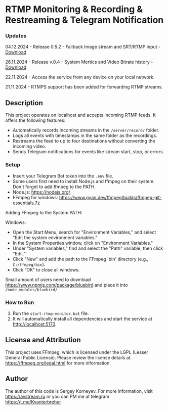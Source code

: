 # RTMP Monitoring & Recording & Restreaming & Telegram Notification

### Updates
04.12.2024 - Release 0.5.2 - Fallback Image stream and SRT/RTMP input - [Download](https://github.com/AVStreamAI/avstream_rtmp_monitoring_recording_restreaming_tg/releases/tag/release-0.5.2)

26.11.2024 - Release v.0.4 - System Mertics and Video Bitrate history - [Download](https://github.com/AVStreamAI/avstream_rtmp_monitoring_recording_restreaming_tg/releases/tag/release-0.4)

22.11.2024 - Access the service from any device on your local network.

21.11.2024 - RTMPS support has been added for forwarding RTMP streams.

## Description

This project operates on localhost and accepts incoming RTMP feeds. It offers the following features:  
- Automatically records incoming streams in the `/server/record/` folder.  
- Logs all events with timestamps in the same folder as the recordings.  
- Restreams the feed to up to four destinations without converting the incoming video.  
- Sends Telegram notifications for events like stream start, stop, or errors.  

### Setup  
- Insert your Telegram Bot token into the `.env` file.
- Some users first need to install Node.js and ffmpeg on their system. Don't forget to add ffmpeg to the PATH.
- Node.js: https://nodejs.org/
- FFmpeg for windows: https://www.gyan.dev/ffmpeg/builds/ffmpeg-git-essentials.7z

Adding FFmpeg to the System PATH:

Windows:

- Open the Start Menu, search for "Environment Variables," and select "Edit the system environment variables."
- In the System Properties window, click on "Environment Variables."
- Under "System variables," find and select the "Path" variable, then click "Edit."
- Click "New" and add the path to the FFmpeg 'bin' directory (e.g., `C:/ffmpeg/bin`).
- Click "OK" to close all windows.

Small amount of users need to download https://www.npmjs.com/package/bluebird and place it into `/node_modules/bluebird/`

### How to Run  
1. Run the `start-rtmp-monitor.bat` file.  
2. It will automatically install all dependencies and start the service at [http://localhost:5173](http://localhost:5173).  

## License and Attribution
This project uses FFmpeg, which is licensed under the LGPL (Lesser General Public License). Please review the license details at https://ffmpeg.org/legal.html for more information.

## Author
The author of this code is Sergey Korneyev. For more information, visit https://avstream.ru or you can PM me at telegram https://t.me/Kvanterbreher
